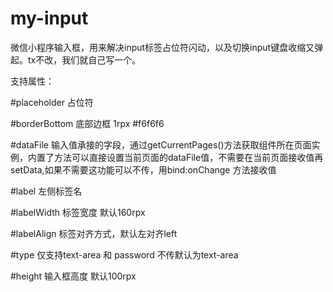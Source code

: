 # my-input
微信小程序输入框，用来解决input标签占位符闪动，以及切换input键盘收缩又弹起。tx不改，我们就自己写一个。

支持属性：

#placeholder 占位符

#borderBottom 底部边框 1rpx #f6f6f6

#dataFile 输入值承接的字段，通过getCurrentPages()方法获取组件所在页面实例，内置了方法可以直接设置当前页面的dataFile值，不需要在当前页面接收值再setData,如果不需要这功能可以不传，用bind:onChange 方法接收值

#label 左侧标签名

#labelWidth 标签宽度 默认160rpx

#labelAlign 标签对齐方式，默认左对齐left

#type 仅支持text-area 和 password 不传默认为text-area

#height 输入框高度 默认100rpx
